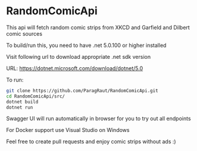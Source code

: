 # RandomComicApi
This api will fetch random comic strips from XKCD and Garfield and Dilbert comic sources

To build/run this, you need to have .net 5.0.100 or higher installed

Visit following url to download appropriate .net sdk version <br/>

URL: https://dotnet.microsoft.com/download/dotnet/5.0

To run:

```zsh
git clone https://github.com/ParagRaut/RandomComicApi.git
cd RandomComicApi/src/
dotnet build
dotnet run
```

Swagger UI will run automatically in browser for you to try out all endpoints

For Docker support use Visual Studio on Windows

Feel free to create pull requests and enjoy comic strips without ads :)
